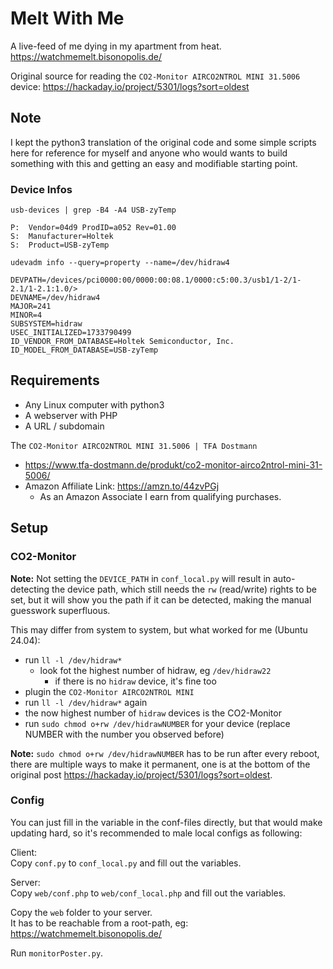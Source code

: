 # Melt With Me

A live-feed of me dying in my apartment from heat.  
https://watchmemelt.bisonopolis.de/  

Original source for reading the `CO2-Monitor AIRCO2NTROL MINI 31.5006` device: https://hackaday.io/project/5301/logs?sort=oldest  

## Note

I kept the python3 translation of the original code and some simple scripts here for reference for myself and anyone who would wants to build something with this and getting an easy and modifiable starting point.   

### Device Infos

`usb-devices | grep -B4 -A4 USB-zyTemp`
```
P:  Vendor=04d9 ProdID=a052 Rev=01.00
S:  Manufacturer=Holtek
S:  Product=USB-zyTemp
```

`udevadm info --query=property --name=/dev/hidraw4`  
``` 
DEVPATH=/devices/pci0000:00/0000:00:08.1/0000:c5:00.3/usb1/1-2/1-2.1/1-2.1:1.0/>
DEVNAME=/dev/hidraw4
MAJOR=241
MINOR=4
SUBSYSTEM=hidraw
USEC_INITIALIZED=1733790499
ID_VENDOR_FROM_DATABASE=Holtek Semiconductor, Inc.
ID_MODEL_FROM_DATABASE=USB-zyTemp
```

## Requirements

* Any Linux computer with python3
* A webserver with PHP
* A URL / subdomain

The `CO2-Monitor AIRCO2NTROL MINI 31.5006 | TFA Dostmann`
* https://www.tfa-dostmann.de/produkt/co2-monitor-airco2ntrol-mini-31-5006/
* Amazon Affiliate Link: https://amzn.to/44zvPGj
  * As an Amazon Associate I earn from qualifying purchases. 

## Setup

### CO2-Monitor

**Note:** Not setting the `DEVICE_PATH` in `conf_local.py` will result in auto-detecting the device path, which still needs the `rw` (read/write) rights to be set, but it will show you the path if it can be detected, making the manual guesswork superfluous.   

This may differ from system to system, but what worked for me (Ubuntu 24.04):  

* run `ll -l /dev/hidraw*`
  * look fot the highest number of hidraw, eg `/dev/hidraw22`  
    * if there is no `hidraw` device, it's fine too
* plugin the `CO2-Monitor AIRCO2NTROL MINI`
* run `ll -l /dev/hidraw*` again
* the now highest number of `hidraw` devices is the CO2-Monitor
* run `sudo chmod o+rw /dev/hidrawNUMBER` for your device (replace NUMBER with the number you observed before)

**Note:** `sudo chmod o+rw /dev/hidrawNUMBER` has to be run after every reboot, there are multiple ways to make it permanent, one is at the bottom of the original post https://hackaday.io/project/5301/logs?sort=oldest.  


### Config

You can just fill in the variable in the conf-files directly, but that would make updating hard, so it's recommended to male local configs as following:   

Client:  
Copy `conf.py` to `conf_local.py` and fill out the variables.  

Server:  
Copy `web/conf.php` to `web/conf_local.php` and fill out the variables.  

Copy the `web` folder to your server.    
It has to be reachable from a root-path, eg: https://watchmemelt.bisonopolis.de/  

Run `monitorPoster.py`.  
